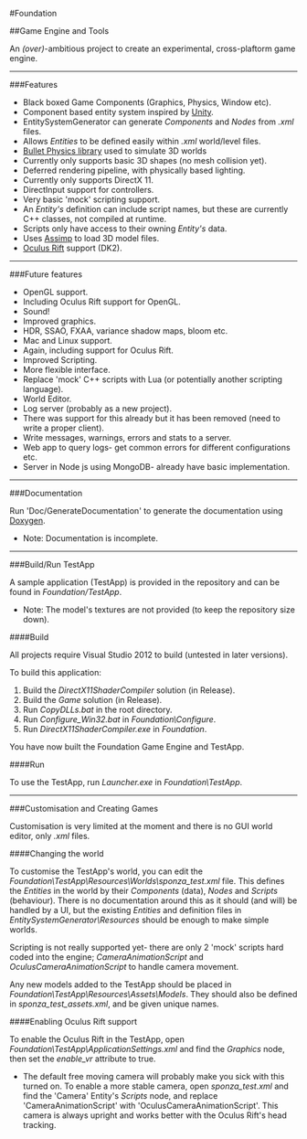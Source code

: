 #Foundation

##Game Engine and Tools

An *(over)*-ambitious project to create an experimental, cross-plaftorm game engine. 

___

###Features

* Black boxed Game Components (Graphics, Physics, Window etc).
* Component based entity system inspired by [Unity](http://unity3d.com/).
 * EntitySystemGenerator can generate *Components* and *Nodes* from *.xml* files.
 * Allows *Entities* to be defined easily within *.xml* world/level files.
* [Bullet Physics library](http://bulletphysics.org/) used to simulate 3D worlds
 * Currently only supports basic 3D shapes (no mesh collision yet).
* Deferred rendering pipeline, with physically based lighting.
 * Currently only supports DirectX 11.
* DirectInput support for controllers.
* Very basic 'mock' scripting support.
 * An *Entity's* definition can include script names, but these are currently C++ classes, not compiled at runtime.
 * Scripts only have access to their owning *Entity's* data.
* Uses [Assimp](https://github.com/assimp/assimp) to load 3D model files.
* [Oculus Rift](http://www.oculus.com/) support (DK2).

___

###Future features

* OpenGL support.
 * Including Oculus Rift support for OpenGL.
* Sound!
* Improved graphics.
 * HDR, SSAO, FXAA, variance shadow maps, bloom etc.
* Mac and Linux support.
 * Again, including support for Oculus Rift.
* Improved Scripting.
 * More flexible interface.
 * Replace 'mock' C++ scripts with Lua (or potentially another scripting language).
* World Editor.
* Log server (probably as a new project).
 * There was support for this already but it has been removed (need to write a proper client).
 * Write messages, warnings, errors and stats to a server.
 * Web app to query logs- get common errors for different configurations etc.
 * Server in Node js using MongoDB- already have basic implementation.
 
___
 
###Documentation 

Run 'Doc/GenerateDocumentation' to generate the documentation using [Doxygen](www.doxygen.org).

* Note: Documentation is incomplete.

___

###Build/Run TestApp

A sample application (TestApp) is provided in the repository and can be found in *Foundation/TestApp*. 

* Note: The model's textures are not provided (to keep the repository size down).

####Build

All projects require Visual Studio 2012 to build (untested in later versions).

To build this application:

1. Build the *DirectX11ShaderCompiler* solution (in Release).
2. Build the *Game* solution (in Release).
3. Run *CopyDLLs.bat* in the root directory.
4. Run *Configure_Win32.bat* in *Foundation\Configure*.
5. Run *DirectX11ShaderCompiler.exe* in *Foundation*.

You have now built the Foundation Game Engine and TestApp.

####Run

To use the TestApp, run *Launcher.exe* in *Foundation\TestApp*.

___

###Customisation and Creating Games

Customisation is very limited at the moment and there is no GUI world editor, only *.xml* files.

####Changing the world

To customise the TestApp's world, you can edit the *Foundation\TestApp\Resources\Worlds\sponza_test.xml* file. This defines the *Entities* in the world by their *Components* (data), *Nodes* and *Scripts* (behaviour). There is no documentation around this as it should (and will) be handled by a UI, but the existing *Entities* and definition files in *EntitySystemGenerator\Resources* should be enough to make simple worlds.

Scripting is not really supported yet-  there are only 2 'mock' scripts hard coded into the engine; *CameraAnimationScript* and *OculusCameraAnimationScript* to handle camera movement.

Any new models added to the TestApp should be placed in *Foundation\TestApp\Resources\Assets\Models*. They should also be defined in *sponza_test_assets.xml*, and be given unique names.

####Enabling Oculus Rift support

To enable the Oculus Rift in the TestApp, open *Foundation\TestApp\ApplicationSettings.xml* and find the *Graphics* node, then set the *enable_vr* attribute to true.
* The default free moving camera will probably make you sick with this turned on. To enable a more stable camera, open *sponza_test.xml* and find the 'Camera' Entity's *Scripts* node, and replace 'CameraAnimationScript' with 'OculusCameraAnimationScript'. This camera is always upright and works better with the Oculus Rift's head tracking.
